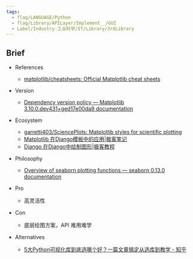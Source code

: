 ```yaml
---
tags:
  - flag/LANGUAGE/Python
  - flag/Library/APILayer/Implement__/GUI
  - Label/Industry-工业科学/IT/Library/3rdLibrary
---
```


## Brief

- References
    - [matplotlib/cheatsheets: Official Matplotlib cheat sheets](https://github.com/matplotlib/cheatsheets)

- Version
    - [Dependency version policy — Matplotlib 3.10.0.dev431+ged17e00da9 documentation](https://matplotlib.org/devdocs/devel/min_dep_policy.html)

- Ecosystem
    - [garrettj403/SciencePlots: Matplotlib styles for scientific plotting](https://github.com/garrettj403/SciencePlots)
    - [Matplotlib 在Django模板中的应用|极客笔记](https://deepinout.com/matplotlib/matplotlib-questions/27_matplotlib_matplotlib_into_a_django_template.html)
    - [Django 在Django中绘制图形|极客教程](https://geek-docs.com/django/django-questions/552_django_drawing_graphs_in_django.html)

- Philosophy
    - [Overview of seaborn plotting functions — seaborn 0.13.0 documentation](https://seaborn.pydata.org/tutorial/function_overview.html)

- Pro
    - 高灵活性

- Con
    - 底层绘图方案，API 难用难学

- Alternatives
    - [5大Python可视化库到底选哪个好？一篇文章搞定从选库到教学 - 知乎](https://zhuanlan.zhihu.com/p/148748125)
